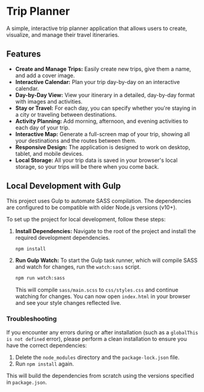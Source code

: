 # Trip Planner

A simple, interactive trip planner application that allows users to create, visualize, and manage their travel itineraries.

## Features

- **Create and Manage Trips:** Easily create new trips, give them a name, and add a cover image.
- **Interactive Calendar:** Plan your trip day-by-day on an interactive calendar.
- **Day-by-Day View:** View your itinerary in a detailed, day-by-day format with images and activities.
- **Stay or Travel:** For each day, you can specify whether you're staying in a city or traveling between destinations.
- **Activity Planning:** Add morning, afternoon, and evening activities to each day of your trip.
- **Interactive Map:** Generate a full-screen map of your trip, showing all your destinations and the routes between them.
- **Responsive Design:** The application is designed to work on desktop, tablet, and mobile devices.
- **Local Storage:** All your trip data is saved in your browser's local storage, so your trips will be there when you come back.

## Local Development with Gulp

This project uses Gulp to automate SASS compilation. The dependencies are configured to be compatible with older Node.js versions (v10+).

To set up the project for local development, follow these steps:

1.  **Install Dependencies:**
    Navigate to the root of the project and install the required development dependencies.
    ```bash
    npm install
    ```

2.  **Run Gulp Watch:**
    To start the Gulp task runner, which will compile SASS and watch for changes, run the `watch:sass` script.
    ```bash
    npm run watch:sass
    ```
    This will compile `sass/main.scss` to `css/styles.css` and continue watching for changes. You can now open `index.html` in your browser and see your style changes reflected live.

### Troubleshooting

If you encounter any errors during or after installation (such as a `globalThis is not defined` error), please perform a clean installation to ensure you have the correct dependencies:

1.  Delete the `node_modules` directory and the `package-lock.json` file.
2.  Run `npm install` again.

This will build the dependencies from scratch using the versions specified in `package.json`.
